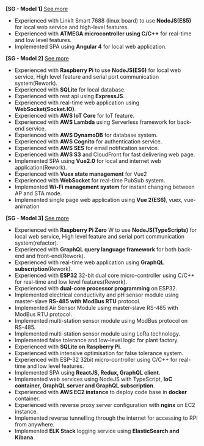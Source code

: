 **[SG - Model 1]** [See more](https://avepha.me/personal/projects)
- Experienced with LinkIt Smart 7688 (linux board) to use **NodeJS(ES5)** for local web service and high-level features. 
- Experienced with **ATMEGA microcontroller using C/C++** for real-time and low level features.
- Implemented SPA using **Angular 4** for local web application.

**[SG - Model 2]** [See more](https://avepha.me/personal/projects)
- Experienced with **Raspberry Pi** to use **NodeJS(ES6)** for local web service, High level feature and serial port communication system(Rework).
- Experienced with **SQLite** for local database.
- Experienced with rest api using **ExpressJS**.
- Experienced with real-time web application using **WebSocket(Socket.IO)**.
- Experienced with **AWS IoT Core** for IoT feature.
- Experienced with **AWS Lambda** using Serverless framework for back-end service.
- Experienced with **AWS DynamoDB** for database system.
- Experienced with **AWS Cognito** for authentication service.
- Experienced with **AWS SES** for email notification service.
- Experienced with **AWS S3** and CloudFront for fast delivering web page.
- Implemented SPA using **Vue2.0** for local and internet web application(Rework).
- Experienced with **Vuex state management** for Vue2
- Experienced with **WebSocket** for real-time PubSub system.
- Implemented **Wi-Fi management system** for instant changing between AP and STA mode.
- Implemented single page web application using **Vue 2(ES6)**, vuex, vue-animation

<span id="sg_model3"> </span>

**[SG - Model 3]** [See more](https://avepha.me/personal/projects)
- Experienced with **Raspberry Pi Zero** W to use **NodeJS(TypeScripts)** for local web service, High level feature and serial port communication system(refactor).
- Experienced with **GraphQL query language framework** for both back-end and front-end(Rework).
- Experienced with real-time web application using **GraphQL subscription**(Rework).
- Experienced with **ESP32** 32-bit dual core micro-controller using C/C++ for real-time and low level features(Rework).
- Experienced with **dual-core processor programming** on ESP32.
- Implemented electrical conductivity and pH sensor module using master-slave **RS-485 with ModBus RTU** protocol.
- Implemented Air Sensor Module using master-slave RS-485 with ModBus RTU protocol.
- Implemented multi-station sensor module using ModBus protocol on RS-485.
- Implemented multi-station sensor module using LoRa technology.
- Implemented false tolerance and low-level logic for plant factory.
- Experienced with **SQLite on Raspberry Pi**.
- Experienced with intensive optimisation for false tolerance system.
- Experienced with ESP-32 32bit micro-controller using C/C++ for real-time and low level features.
- Implemented SPA using **ReactJS, Redux, GraphQL client**.
- Implemented web services using NodeJS with TypeScript, **IoC container, GraphQL server and GraphQL subscription**.
- Experienced with **AWS EC2 instance** to deploy code base in **docker** container.
- Experienced with reverse proxy server configuration with **nginx** on EC2 instance.
- Implemented reverse tunnelling through the internet for accessing to RPI from anywhere.
- Implemented **ELK Stack** logging service using **ElasticSearch and Kibana**.
